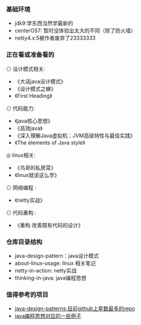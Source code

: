 ### 基础环境
- jdk9:学东西当然学最新的
- centerOS7: 暂时没体验出太大的不同（除了防火墙）
- netty4.x:5被作者废弃了23333333


### 正在看或准备看的  
◎ 设计模式相关:    
- 《大话java设计模式》
- 《设计模式之蝉》
- 《First Heading》   

◎ 代码能力:   
- 《java核心思想》
- 《高效java》
- 《深入理解Java虚拟机：JVM高级特性与最佳实践》
- 《The elements of Java style》    

◎ linux相关:
- 《鸟哥的私房菜》
- 《linux就该这么学》  

◎ 网络编程 :
- 《netty实战》    

◎ 代码重构 :
- 《重构 改善既有代码的设计》     

### 仓库目录结构
- java-design-pattern：java设计模式
- about-linux-usage: linux 相关笔记
- netty-in-action: netty实战
- thinking-in-java: java编程思想

### 值得参考的项目
- [java-design-patterns:目前github上星数最多的repo](https://github.com/iluwatar/java-design-patterns)
- [java编程思想对应的一些例子](https://github.com/niushuai/thinking_in_java)
